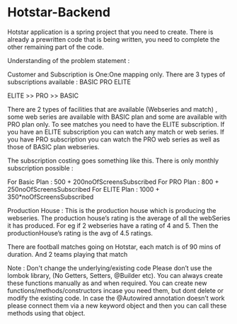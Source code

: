 # Hotstar-Backend
Hotstar application is a spring project that you need to create. There is already a prewritten code that is being written, you need to complete the other remaining part of the code.

Understanding of the problem statement :

Customer and Subscription is One:One mapping only. There are 3 types of subscriptions available : BASIC PRO ELITE

ELITE >> PRO >> BASIC

There are 2 types of facilities that are available (Webseries and match) , some web series are available with BASIC plan and some are available with PRO plan only. To see matches you need to have the ELITE subscription. If you have an ELITE subscription you can watch any match or web series. If you have PRO subscription you can watch the PRO web series as well as those of BASIC plan webseries.

The subscription costing goes something like this. There is only monthly subscription possible :

For Basic Plan : 500 + 200noOfScreensSubscribed For PRO Plan : 800 + 250noOfScreensSubscribed For ELITE Plan : 1000 + 350*noOfScreensSubscribed

Production House : This is the production house which is producing the webseries. The production house’s rating is the average of all the webSeries it has produced. For eg if 2 webseries have a rating of 4 and 5. Then the productionHouse’s rating is the avg of 4.5 ratings.

There are football matches going on Hotstar, each match is of 90 mins of duration. And 2 teams playing that match

Note : Don't change the underlying/existing code Please don’t use the lombok library, (No Getters, Setters, @Builder etc). You can always create these functions manually as and when required. You can create new functions/methods/constructors incase you need them, but dont delete or modify the existing code. In case the @Autowired annotation doesn’t work please connect them via a new keyword object and then you can call these methods using that object.
